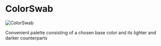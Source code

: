ColorSwab
============

![ColorSwab](http://i.imgur.com/sHjn4xn.png)

Convenient palette consisting of a chosen base color and its lighter and darker counterparts